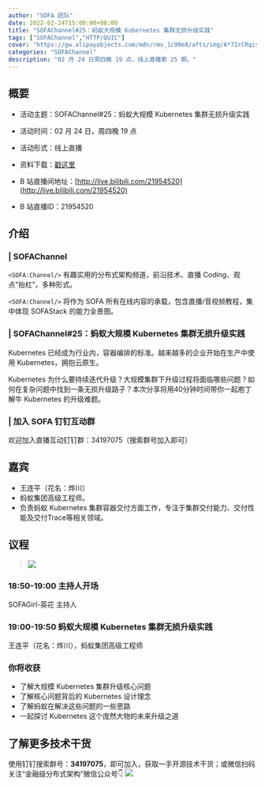 ```yaml
---
author: "SOFA 团队"
date: 2022-02-24T15:00:00+08:00
title: "SOFAChannel#25：蚂蚁大规模 Kubernetes 集群无损升级实践"
tags: ["SOFAChannel","HTTP/QUIC"]
cover: "https://gw.alipayobjects.com/mdn/rms_1c90e8/afts/img/A*7IrCRqiy88cAAAAAAAAAAAAAARQnAQ"
categories: "SOFAChannel"
description: "02 月 24 日周四晚 19 点，线上直播第 25 期。"
---
```


## 概要

- 活动主题：SOFAChannel#25：蚂蚁大规模 Kubernetes 集群无损升级实践

- 活动时间：02 月 24 日，周四晚 19 点

- 活动形式：线上直播

- 资料下载：[戳这里](https://gw.alipayobjects.com/os/bmw-prod/4bbfd227-87da-4070-85e6-cdd32b1d77e6.pdf)

- B 站直播间地址：[http://live.bilibili.com/21954520](http://live.bilibili.com/21954520)

- B 站直播ID：21954520

## 介绍

### | SOFAChannel

`<SOFA:Channel/>` 有趣实用的分布式架构频道，前沿技术、直播 Coding、观点“抬杠”，多种形式。

`<SOFA:Channel/>` 将作为 SOFA 所有在线内容的承载，包含直播/音视频教程，集中体现 SOFAStack 的能力全景图。

### | SOFAChannel#25：蚂蚁大规模 Kubernetes 集群无损升级实践

Kubernetes 已经成为行业内，容器编排的标准。越来越多的企业开始在生产中使用 Kubernetes，拥抱云原生。

Kubernetes 为什么要持续迭代升级？大规模集群下升级过程将面临哪些问题？如何在复杂问题中找到一条无损升级路子？本次分享将用40分钟时间带你一起庖丁解牛 Kubernetes 的升级难题。
### | 加入 SOFA 钉钉互动群

欢迎加入直播互动钉钉群：34197075（搜索群号加入即可）

## 嘉宾

- 王连平（花名：烨川）
- 蚂蚁集团高级工程师。
- 负责蚂蚁 Kubernetes 集群容器交付方面工作，专注于集群交付能力、交付性能及交付Trace等相关领域。

## 议程
>![](https://gw.alipayobjects.com/mdn/rms_1c90e8/afts/img/A*P3NJRbl8kqcAAAAAAAAAAAAAARQnAQ)

### 18:50-19:00  主持人开场

SOFAGirl-英花 主持人

### 19:00-19:50 蚂蚁大规模 Kubernetes 集群无损升级实践

王连平（花名：烨川），蚂蚁集团高级工程师

### 你将收获

- 了解大规模 Kubernetes 集群升级核心问题
- 了解核心问题背后的 Kubernetes 设计理念
- 了解蚂蚁在解决这些问题的一些思路
- 一起探讨 Kubernetes 这个庞然大物的未来升级之道

## 了解更多技术干货

使用钉钉搜索群号：**34197075**，即可加入，获取一手开源技术干货；或微信扫码关注“金融级分布式架构”微信公众号👇
![](https://gw.alipayobjects.com/mdn/rms_1c90e8/afts/img/A*gT8sT7fFmNoAAAAAAAAAAAAAARQnAQ)
